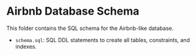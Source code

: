 # Airbnb Database Schema

This folder contains the SQL schema for the Airbnb-like database.

- `schema.sql`: SQL DDL statements to create all tables, constraints, and indexes.

